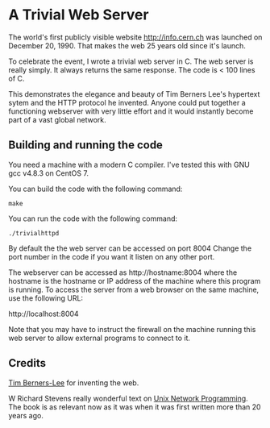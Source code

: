 # A Trivial Web Server

The world's first publicly visible website http://info.cern.ch was 
launched on December 20, 1990. That makes the web 25 years old since
it's launch. 

To celebrate the event, I wrote a trivial web server in C. The
web server is really simply. It always returns the same response.
The code is < 100 lines of C. 

This demonstrates the elegance and beauty of Tim Berners Lee's 
hypertext sytem and the HTTP protocol he invented. Anyone
could put together a functioning webserver with very little
effort and it would instantly become part of a vast global
network.


## Building and running the code

You need a machine with a modern C compiler. I've tested this with
GNU gcc v4.8.3 on CentOS 7.

You can build the code with the following command:

    make 


You can run the code with the following command:

    ./trivialhttpd



By default the the web server can be accessed on port 8004
Change the port number in the code if you want it listen
on any other port.


The webserver can be accessed as http://hostname:8004
where the hostname is the hostname or IP address of the machine
where this program is running. To access the server from
a web browser on the same machine, use the following URL:

http://localhost:8004

Note that you may have to instruct the firewall on the
machine running this web server to allow external programs
to connect to it.


## Credits

[Tim Berners-Lee](https://en.wikipedia.org/wiki/Tim_Berners-Lee) for inventing the web.

W Richard Stevens really wonderful text on [Unix Network Programming](http://www.amazon.com/Unix-Network-Programming-Volume-Networking/dp/0131411551).
The book is as relevant now as it was when it was first written
more than 20 years ago.

